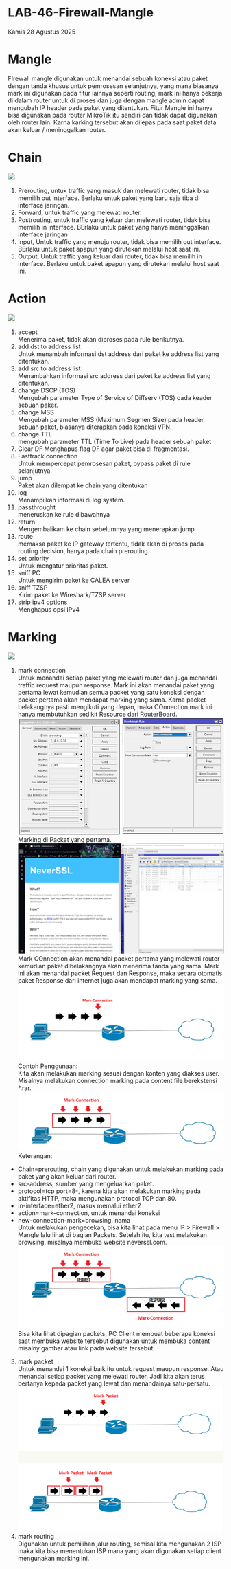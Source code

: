 # LAB-46-Firewall-Mangle
Kamis 28 Agustus 2025  
  
# Mangle
  FIrewall mangle digunakan untuk menandai sebuah koneksi atau paket dengan tanda khusus untuk pemrosesan selanjutnya, yang mana biasanya mark ini digunakan pada fitur lainnya seperti routing, mark ini hanya bekerja di dalam router untuk di proses dan juga dengan mangle admin dapat mengubah IP header pada paket yang ditentukan. Fitur Mangle ini hanya bisa digunakan pada router MikroTik itu sendiri dan tidak dapat digunakan oleh router lain. Karna karking tersebut akan dilepas pada saat paket data akan keluar / meninggalkan router.  

# Chain
![](IMAGES/)  
  1. Prerouting, untuk traffic yang masuk dan melewati router, tidak bisa memilih out interface. Berlaku untuk paket yang baru saja tiba di interface jaringan.  
  2. Forward, untuk traffic yang melewati router.  
  3. Postrouting, untuk traffic yang keluar dan melewati router, tidak bisa memilih in interface. BErlaku untuk paket yang hanya meninggalkan interface jaringan
  4. Input, Untuk traffic yang menuju router, tidak bisa memilih out interface. BErlaku untuk paket apapun yang dirutekan melalui host saat ini.  
  5. Output, Untuk traffic yang keluar dari router, tidak bisa memilih in interface. Berlaku untuk paket apapun yang dirutekan melalui host saat ini.  
  
# Action
![](IMAGES/)  
1. accept  
   Menerima paket, tidak akan diproses pada rule berikutnya.  
2. add dst to address list  
   Untuk menambah informasi dst address dari paket ke address list yang ditentukan.  
3. add src to address list  
   Menambahkan informasi src address dari paket ke address list yang ditentukan.  
4. change DSCP (TOS)  
   Mengubah parameter Type of Service of Diffserv (TOS) oada keader sebuah paker.  
5. change MSS  
   Mengubah parameter MSS (Maximum Segmen Size) pada header sebuah paket, biasanya diterapkan pada koneksi VPN.  
6. change TTL  
   mengubah parameter TTL (Time To Live) pada header sebuah paket  
7. Clear DF
   Menghapus flag DF agar paket bisa di fragmentasi.  
9. Fasttrack connection  
   Untuk mempercepat pemrosesan paket, bypass paket di rule selanjutnya.  
10. jump  
   Paket akan dilempat ke chain yang ditentukan  
11. log  
    Menampilkan informasi di log system.  
12. passthrought  
    meneruskan ke rule dibawahnya  
13. return  
    Mengembalikam ke chain sebelumnya yang menerapkan jump  
14. route  
    memaksa paket ke IP gateway tertentu, tidak akan di proses pada routing decision, hanya pada chain prerouting.  
15. set priority  
    Untuk mengatur prioritas paket.  
16. sniff PC  
    Untuk mengirim paket ke CALEA server  
17. sniff TZSP  
    Kirim paket ke Wireshark/TZSP server  
18. strip ipv4 options  
    Menghapus opsi IPv4  
  
# Marking
![](IMAGES/)  
1. mark connection  
    Untuk menandai setiap paket yang melewati router dan juga menandai traffic request maupun response. Mark ini akan menandai paket yang pertama lewat kemudian semua packet yang satu koneksi dengan packet pertama akan mendapat marking yang sama. Karna packet belakangnya pasti mengikuti yang depan, maka COnnection mark ini hanya membutuhkan sedikit Resource dari RouterBoard.  
![](IMAGES/connectmark.png)  
Marking di Packet yang pertama.  
![](IMAGES/neverssl.png)  
Mark COnnection akan menandai packet pertama yang melewati router kemudian paket dibelakangnya akan menerima tanda yang sama. Mark ini akan menandai packet Request dan Response, maka secara otomatis paket Response dari internet juga akan mendapat marking yang sama.  
![](IMAGES/mark1.png)  
  Contoh Penggunaan:  
Kita akan melakukan marking sesuai dengan konten yang diakses user. Misalnya melakukan connection marking pada content file berekstensi *.rar.  
![](IMAGES/mark2.png)  
Keterangan:  
- Chain=prerouting, chain yang digunakan untuk melakukan marking pada paket yang akan keluar dari router.  
- src-address, sumber yang mengeluarkan paket.  
- protocol=tcp port=8-, karena kita akan melakukan marking pada aktifitas HTTP, maka mengunakan protocol TCP dan 80.  
- in-interface=ether2, masuk memalui ether2  
- action=mark-connection, untuk menandai koneksi  
- new-connection-mark=browsing, nama  
  Untuk melakukan pengecekan, bisa kita lihat pada menu IP > Firewall > Mangle­ lalu lihat di bagian Packets. Setelah itu, kita test melakukan browsing, misalnya membuka website neverssl.com.  
![](IMAGES/mark3.png)  
Bisa kita lihat dipagian packets, PC Client membuat beberapa koneksi saat membuka website tersebut digunakan untuk membuka content misalny gambar atau link pada website tersebut.  
3. mark packet  
    Untuk menandai 1 koneksi baik itu untuk request maupun response. Atau menandai setiap packet yang melewati router. Jadi kita akan terus bertanya kepada packet yang lewat dan menandainya satu-persatu.  
![](IMAGES/mark4.png)  
4. mark routing  
    Digunakan untuk pemilihan jalur routing, semisal kita mengunakan 2 ISP maka kita bisa menentukan ISP mana yang akan digunakan setiap client mengunakan marking ini.  
